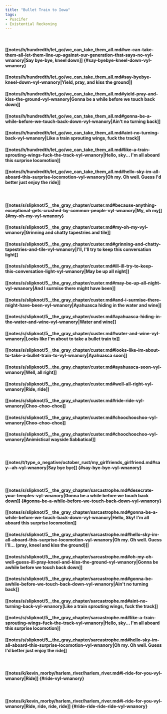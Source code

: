 ```yaml
---
title: "Bullet Train to Iowa"
tags:
- Puscifer
- Existential Reckoning
---
```

&nbsp;
#### [[notes/h/hundredth/let_go/we_can_take_them_all.md#we-can-take-them-all-let-them-line-up-against-our-generation-that-says-no-vyl-wnanory|Say bye-bye, kneel down]] {#say-byebye-kneel-down-vyl-wnanory}
#### [[notes/h/hundredth/let_go/we_can_take_them_all.md#say-byebye-kneel-down-vyl-wnanory|Yield, pray, and kiss the ground]]
#### [[notes/h/hundredth/let_go/we_can_take_them_all.md#yield-pray-and-kiss-the-ground-vyl-wnanory|Gonna be a while before we touch back down]]
#### [[notes/h/hundredth/let_go/we_can_take_them_all.md#gonna-be-a-while-before-we-touch-back-down-vyl-wnanory|Ain't no turning back]]
#### [[notes/h/hundredth/let_go/we_can_take_them_all.md#aint-no-turning-back-vyl-wnanory|Like a train sprouting wings, fuck the track]]
#### [[notes/h/hundredth/let_go/we_can_take_them_all.md#like-a-train-sprouting-wings-fuck-the-track-vyl-wnanory|Hello, sky... I'm all aboard this surprise locomotion]]
#### [[notes/h/hundredth/let_go/we_can_take_them_all.md#hello-sky-im-all-aboard-this-surprise-locomotion-vyl-wnanory|Oh my. Oh well. Guess I'd better just enjoy the ride]]
&nbsp;
#### [[notes/s/slipknot/5__the_gray_chapter/custer.md#because-anything-exceptional-gets-crushed-by-common-people-vyl-wnanory|My, oh my]] {#my-oh-my-vyl-wnanory}
#### [[notes/s/slipknot/5__the_gray_chapter/custer.md#my-oh-my-vyl-wnanory|Grinning and chatty tapestries and tile]]
#### [[notes/s/slipknot/5__the_gray_chapter/custer.md#grinning-and-chatty-tapestries-and-tile-vyl-wnanory|I'll, I'll try to keep this conversation light]]
#### [[notes/s/slipknot/5__the_gray_chapter/custer.md#ill-ill-try-to-keep-this-conversation-light-vyl-wnanory|May be up all night]]
#### [[notes/s/slipknot/5__the_gray_chapter/custer.md#may-be-up-all-night-vyl-wnanory|And I surmise there might have been]]
#### [[notes/s/slipknot/5__the_gray_chapter/custer.md#and-i-surmise-there-might-have-been-vyl-wnanory|Ayahuasca hiding in the water and wine]]
#### [[notes/s/slipknot/5__the_gray_chapter/custer.md#ayahuasca-hiding-in-the-water-and-wine-vyl-wnanory|Water and wine]]
#### [[notes/s/slipknot/5__the_gray_chapter/custer.md#water-and-wine-vyl-wnanory|Looks like I'm about to take a bullet train to]]
#### [[notes/s/slipknot/5__the_gray_chapter/custer.md#looks-like-im-about-to-take-a-bullet-train-to-vyl-wnanory|Ayahuasca soon]]
#### [[notes/s/slipknot/5__the_gray_chapter/custer.md#ayahuasca-soon-vyl-wnanory|Well, all right]]
#### [[notes/s/slipknot/5__the_gray_chapter/custer.md#well-all-right-vyl-wnanory|Ride, ride]]
#### [[notes/s/slipknot/5__the_gray_chapter/custer.md#ride-ride-vyl-wnanory|Choo-choo-choo]]
#### [[notes/s/slipknot/5__the_gray_chapter/custer.md#choochoochoo-vyl-wnanory|Choo-choo-choo]]
#### [[notes/s/slipknot/5__the_gray_chapter/custer.md#choochoochoo-vyl-wnanory|Animistical wayside Sabbatical]]
&nbsp;
#### [[notes/t/type_o_negative/october_rust/my_girlfriends_girlfriend.md#say--ah-vyl-wnanory|Say bye bye]] {#say-bye-bye-vyl-wnanory}
&nbsp;
#### [[notes/s/slipknot/5__the_gray_chapter/sarcastrophe.md#desecrate-your-temples-vyl-wnanory|Gonna be a while before we touch back down]] {#gonna-be-a-while-before-we-touch-back-down-vyl-wnanory}
#### [[notes/s/slipknot/5__the_gray_chapter/sarcastrophe.md#gonna-be-a-while-before-we-touch-back-down-vyl-wnanory|Hello, Sky! I'm all aboard this surprise locomotion]]
#### [[notes/s/slipknot/5__the_gray_chapter/sarcastrophe.md#hello-sky-im-all-aboard-this-surprise-locomotion-vyl-wnanory|Oh my. Oh well. Guess I'll... (pray, kneel and kiss the ground)]]
#### [[notes/s/slipknot/5__the_gray_chapter/sarcastrophe.md#oh-my-oh-well-guess-ill-pray-kneel-and-kiss-the-ground-vyl-wnanory|Gonna be awhile before we touch back down]]
#### [[notes/s/slipknot/5__the_gray_chapter/sarcastrophe.md#gonna-be-awhile-before-we-touch-back-down-vyl-wnanory|Ain't no turning back]]
#### [[notes/s/slipknot/5__the_gray_chapter/sarcastrophe.md#aint-no-turning-back-vyl-wnanory|Like a train sprouting wings, fuck the track]]
#### [[notes/s/slipknot/5__the_gray_chapter/sarcastrophe.md#like-a-train-sprouting-wings-fuck-the-track-vyl-wnanory|Hello, sky... I'm all aboard this surprise locomotion]]
#### [[notes/s/slipknot/5__the_gray_chapter/sarcastrophe.md#hello-sky-im-all-aboard-this-surprise-locomotion-vyl-wnanory|Oh my. Oh well. Guess I'd better just enjoy the ride]]
&nbsp;
#### [[notes/k/kevin_morby/harlem_river/harlem_river.md#i-ride-for-you-vyl-wnanory|Ride]] {#ride-vyl-wnanory}
&nbsp;
#### [[notes/k/kevin_morby/harlem_river/harlem_river.md#i-ride-for-you-vyl-wnanory|Ride, ride, ride, ride]] {#ride-ride-ride-ride-vyl-wnanory}
